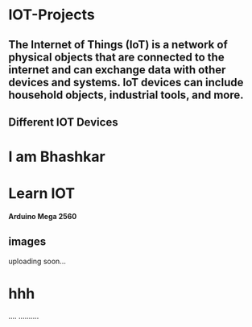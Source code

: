# IOT-Projects
## The Internet of Things (IoT) is a network of physical objects that are connected to the internet and can exchange data with other devices and systems. IoT devices can include household objects, industrial tools, and more. 
## Different IOT Devices


# I am Bhashkar

# Learn IOT
#### Arduino Mega 2560
## images

uploading soon...
# hhh
....
..........
